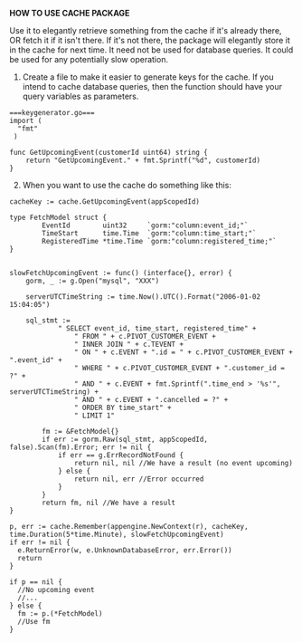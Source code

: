 **HOW TO USE CACHE PACKAGE**

Use it to elegantly retrieve something from the cache if it's already there, OR fetch it if it isn't there. If it's not there, the package will elegantly store it in the cache for next time.
It need not be used for database queries. It could be used for any potentially slow operation.


1) Create a file to make it easier to generate keys for the cache. If you intend to cache database queries, then the function should have your query variables as parameters.

```
===keygenerator.go===
import (
  "fmt"
 )

func GetUpcomingEvent(customerId uint64) string {
	return "GetUpcomingEvent." + fmt.Sprintf("%d", customerId)
}

```


2) When you want to use the cache do something like this:

```
cacheKey := cache.GetUpcomingEvent(appScopedId)

type FetchModel struct {
		EventId        uint32     `gorm:"column:event_id;"`
		TimeStart      time.Time  `gorm:"column:time_start;"`
		RegisteredTime *time.Time `gorm:"column:registered_time;"`
}


slowFetchUpcomingEvent := func() (interface{}, error) {
    gorm, _ := g.Open("mysql", "XXX")

    serverUTCTimeString := time.Now().UTC().Format("2006-01-02 15:04:05")
		
    sql_stmt :=
			" SELECT event_id, time_start, registered_time" +
				" FROM " + c.PIVOT_CUSTOMER_EVENT +
				" INNER JOIN " + c.TEVENT +
				" ON " + c.EVENT + ".id = " + c.PIVOT_CUSTOMER_EVENT + ".event_id" +
				" WHERE " + c.PIVOT_CUSTOMER_EVENT + ".customer_id = ?" +
				" AND " + c.EVENT + fmt.Sprintf(".time_end > '%s'", serverUTCTimeString) +
				" AND " + c.EVENT + ".cancelled = ?" +
				" ORDER BY time_start" +
				" LIMIT 1"

		fm := &FetchModel{}
		if err := gorm.Raw(sql_stmt, appScopedId, false).Scan(fm).Error; err != nil {
			if err == g.ErrRecordNotFound {
				return nil, nil //We have a result (no event upcoming)
			} else {
				return nil, err //Error occurred
			}
		}
		return fm, nil //We have a result
}

p, err := cache.Remember(appengine.NewContext(r), cacheKey, time.Duration(5*time.Minute), slowFetchUpcomingEvent)
if err != nil {
  e.ReturnError(w, e.UnknownDatabaseError, err.Error())
  return
}

if p == nil {
  //No upcoming event
  //...
} else {
  fm := p.(*FetchModel)
  //Use fm
}
```
 
